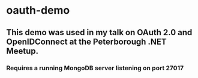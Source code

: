 # oauth-demo
## This demo was used in my talk on OAuth 2.0 and OpenIDConnect at the Peterborough .NET Meetup.
### Requires a running MongoDB server listening on port 27017
